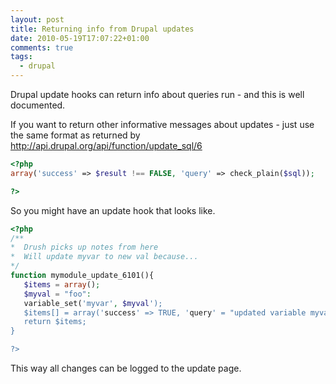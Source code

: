 ```yaml
---
layout: post
title: Returning info from Drupal updates
date: 2010-05-19T17:07:22+01:00
comments: true
tags:
  - drupal
---
```


Drupal update hooks can return info about queries run - and this is well documented.

If you want to return other informative messages about updates - just use the same format as returned by http://api.drupal.org/api/function/update_sql/6

```php
<?php
array('success' => $result !== FALSE, 'query' => check_plain($sql));

?>
```

So you might have an update hook that looks like.

```php
<?php
/**
*  Drush picks up notes from here
*  Will update myvar to new val because...
*/
function mymodule_update_6101(){
   $items = array();
   $myval = "foo":
   variable_set('myvar', $myval');
   $items[] = array('success' => TRUE, 'query' = "updated variable myvar to $myval because...");
   return $items;
}

?>
```

This way all changes can be logged to the update page.
